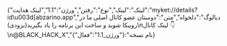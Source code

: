 {"لینک":"لینک","نوع":"رفتن","ورژن":"1.1","لینک هدایت":"myket://details?id\u003d[abzarino.app","دیالوگ":"دلخواه","متن":"دوستان عضو کانال اصلی ما در روبیکا شوید و ساخت این برنامه را یاد بگیرید(بزودی)\nلینک کانال 👇\n@BLACK_HACK_X","نام نسخه":{"ورژن_1.1":"فعال"}}